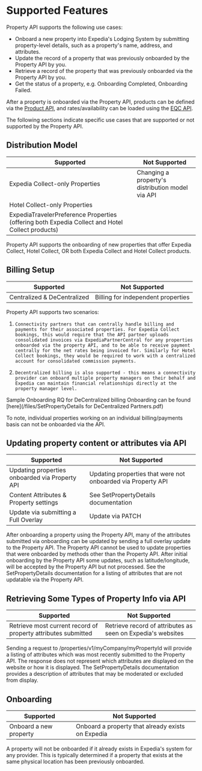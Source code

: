 # Supported Features

Property API supports the following use cases:

- Onboard a new property into Expedia's Lodging System by submitting property-level details, such as a property's name, address, and attributes.
- Update the record of a property that was previously onboarded by the Property API by you.
- Retrieve a record of the property that was previously onboarded via the Property API by you.
- Get the status of a property, e.g. Onboarding Completed, Onboarding Failed.

After a property is onboarded via the Property API, products can be defined via the [Product API](../product-api/quick-start.html), and rates/availability can be loaded using the [EQC API](/apis/availability-rates-restrictions-booking-and-reservations/eqc-api/reference.html).

The following sections indicate specific use cases that are supported or not supported by the Property API.

## Distribution Model

| Supported   | Not Supported |
| ---------   | ------------- |
| Expedia Collect-only Properties | Changing a property's distribution model via API |
| Hotel Collect-only Properties |
| ExpediaTravelerPreference Properties (offering both Expedia Collect and Hotel Collect products) |

Property API supports the onboarding of new properties that offer Expedia Collect, Hotel Collect, OR both Expedia Collect and Hotel Collect products. 

## Billing Setup

| Supported   | Not Supported |
| ---------   | ------------- |
| Centralized & DeCentralized | Billing for independent properties |

Property API supports two scenarios:

1)     Connectivity partners that can centrally handle billing and payments for their associated properties. For Expedia Collect bookings, this would require that the API partner uploads consolidated invoices via ExpediaPartnerCentral for any properties onboarded via the property API, and to be able to receive payment centrally for the net rates being invoiced for. Similarly for Hotel Collect bookings, they would be required to work with a centralized account for consolidated commission payments.

2)     Decentralized billing is also supported - this means a connectivity provider can onboard multiple property managers on their behalf and Expedia can maintain financial relationships directly at the property manager level.
Sample Onboarding RQ for DeCentralized billing Onboarding can be found [here](/files/SetPropertyDetails for DeCentralized Partners.pdf)

To note, individual properties working on an individual billing/payments basis can not be onboarded via the API.

## Updating property content or attributes via API

| Supported            | Not Supported |
| ---------            | ------------- |
| Updating properties onboarded via Property API | Updating properties that were not onboarded via Property API |
| Content Attributes & Property settings         | See SetPropertyDetails documentation |
| Update via submitting a Full Overlay           | Update via PATCH         |

After onboarding a property using the Property API, many of the attributes submitted via onboarding can be updated by sending a full overlay update to the Property API.  The Property API cannot be used to update properties that were onboarded by methods other than the Property API.  After initial onboarding by the Property API some updates, such as latitude/longitude, will be accepted by the Property API but not processed.  See the SetPropertyDetails documentation for a listing of attributes that are not updatable via the Property API.

## Retrieving Some Types of Property Info via API

| Supported | Not Supported |
| --------- | ------------- |
| Retrieve most current record of property attributes submitted | Retrieve record of attributes as seen on Expedia's websites |

Sending a request to /properties/v1/myCompany/myPropertyId will provide a listing of attributes which was most recently submitted to the Property API.  The response does not represent which attributes are displayed on the website or how it is displayed.  The SetPropertyDetails documentation provides a description of attributes that may be moderated or excluded from display.


## Onboarding

| Supported | Not Supported |
| --------- | ------------- |
| Onboard a new property | Onboard a property that already exists on Expedia |

A property will not be onboarded if it already exists in Expedia's system for any provider.  This is typically determined if a property that exists at the same physical location has been previously onboarded.
